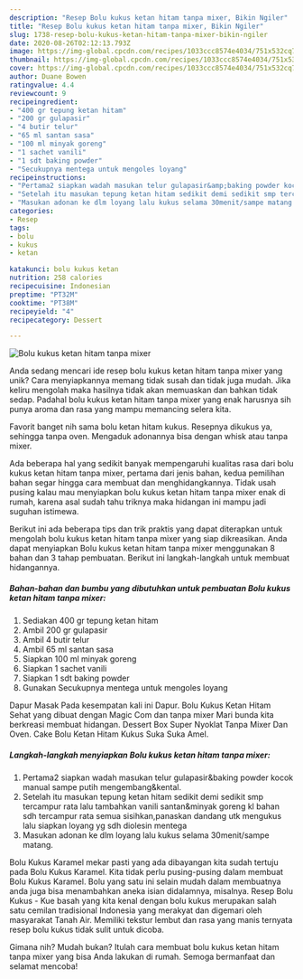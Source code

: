 ```yaml
---
description: "Resep Bolu kukus ketan hitam tanpa mixer, Bikin Ngiler"
title: "Resep Bolu kukus ketan hitam tanpa mixer, Bikin Ngiler"
slug: 1738-resep-bolu-kukus-ketan-hitam-tanpa-mixer-bikin-ngiler
date: 2020-08-26T02:12:13.793Z
image: https://img-global.cpcdn.com/recipes/1033ccc8574e4034/751x532cq70/bolu-kukus-ketan-hitam-tanpa-mixer-foto-resep-utama.jpg
thumbnail: https://img-global.cpcdn.com/recipes/1033ccc8574e4034/751x532cq70/bolu-kukus-ketan-hitam-tanpa-mixer-foto-resep-utama.jpg
cover: https://img-global.cpcdn.com/recipes/1033ccc8574e4034/751x532cq70/bolu-kukus-ketan-hitam-tanpa-mixer-foto-resep-utama.jpg
author: Duane Bowen
ratingvalue: 4.4
reviewcount: 9
recipeingredient:
- "400 gr tepung ketan hitam"
- "200 gr gulapasir"
- "4 butir telur"
- "65 ml santan sasa"
- "100 ml minyak goreng"
- "1 sachet vanili"
- "1 sdt baking powder"
- "Secukupnya mentega untuk mengoles loyang"
recipeinstructions:
- "Pertama2 siapkan wadah masukan telur gulapasir&amp;baking powder kocok manual sampe putih mengembang&amp;kental."
- "Setelah itu masukan tepung ketan hitam sedikit demi sedikit smp tercampur rata lalu tambahkan vanili santan&amp;minyak goreng kl bahan sdh tercampur rata semua sisihkan,panaskan dandang utk mengukus lalu siapkan loyang yg sdh diolesin mentega"
- "Masukan adonan ke dlm loyang lalu kukus selama 30menit/sampe matang."
categories:
- Resep
tags:
- bolu
- kukus
- ketan

katakunci: bolu kukus ketan 
nutrition: 258 calories
recipecuisine: Indonesian
preptime: "PT32M"
cooktime: "PT38M"
recipeyield: "4"
recipecategory: Dessert

---
```



![Bolu kukus ketan hitam tanpa mixer](https://img-global.cpcdn.com/recipes/1033ccc8574e4034/751x532cq70/bolu-kukus-ketan-hitam-tanpa-mixer-foto-resep-utama.jpg)

Anda sedang mencari ide resep bolu kukus ketan hitam tanpa mixer yang unik? Cara menyiapkannya memang tidak susah dan tidak juga mudah. Jika keliru mengolah maka hasilnya tidak akan memuaskan dan bahkan tidak sedap. Padahal bolu kukus ketan hitam tanpa mixer yang enak harusnya sih punya aroma dan rasa yang mampu memancing selera kita.

Favorit banget nih sama bolu ketan hitam kukus. Resepnya dikukus ya, sehingga tanpa oven. Mengaduk adonannya bisa dengan whisk atau tanpa mixer.

Ada beberapa hal yang sedikit banyak mempengaruhi kualitas rasa dari bolu kukus ketan hitam tanpa mixer, pertama dari jenis bahan, kedua pemilihan bahan segar hingga cara membuat dan menghidangkannya. Tidak usah pusing kalau mau menyiapkan bolu kukus ketan hitam tanpa mixer enak di rumah, karena asal sudah tahu triknya maka hidangan ini mampu jadi suguhan istimewa.


Berikut ini ada beberapa tips dan trik praktis yang dapat diterapkan untuk mengolah bolu kukus ketan hitam tanpa mixer yang siap dikreasikan. Anda dapat menyiapkan Bolu kukus ketan hitam tanpa mixer menggunakan 8 bahan dan 3 tahap pembuatan. Berikut ini langkah-langkah untuk membuat hidangannya.

<!--inarticleads1-->

##### Bahan-bahan dan bumbu yang dibutuhkan untuk pembuatan Bolu kukus ketan hitam tanpa mixer:

1. Sediakan 400 gr tepung ketan hitam
1. Ambil 200 gr gulapasir
1. Ambil 4 butir telur
1. Ambil 65 ml santan sasa
1. Siapkan 100 ml minyak goreng
1. Siapkan 1 sachet vanili
1. Siapkan 1 sdt baking powder
1. Gunakan Secukupnya mentega untuk mengoles loyang


Dapur Masak Pada kesempatan kali ini Dapur. Bolu Kukus Ketan Hitam Sehat yang dibuat dengan Magic Com dan tanpa mixer Mari bunda kita berkreasi membuat hidangan. Dessert Box Super Nyoklat Tanpa Mixer Dan Oven. Cake Bolu Ketan Hitam Kukus Suka Suka Amel. 

<!--inarticleads2-->

##### Langkah-langkah menyiapkan Bolu kukus ketan hitam tanpa mixer:

1. Pertama2 siapkan wadah masukan telur gulapasir&amp;baking powder kocok manual sampe putih mengembang&amp;kental.
1. Setelah itu masukan tepung ketan hitam sedikit demi sedikit smp tercampur rata lalu tambahkan vanili santan&amp;minyak goreng kl bahan sdh tercampur rata semua sisihkan,panaskan dandang utk mengukus lalu siapkan loyang yg sdh diolesin mentega
1. Masukan adonan ke dlm loyang lalu kukus selama 30menit/sampe matang.


Bolu Kukus Karamel mekar pasti yang ada dibayangan kita sudah tertuju pada Bolu Kukus Karamel. Kita tidak perlu pusing-pusing dalam membuat Bolu Kukus Karamel. Bolu yang satu ini selain mudah dalam membuatnya anda juga bisa menambahkan aneka isian didalamnya, misalnya. Resep Bolu Kukus - Kue basah yang kita kenal dengan bolu kukus merupakan salah satu cemilan tradisional Indonesia yang merakyat dan digemari oleh masyarakat Tanah Air. Memiliki tekstur lembut dan rasa yang manis ternyata resep bolu kukus tidak sulit untuk dicoba. 

Gimana nih? Mudah bukan? Itulah cara membuat bolu kukus ketan hitam tanpa mixer yang bisa Anda lakukan di rumah. Semoga bermanfaat dan selamat mencoba!
